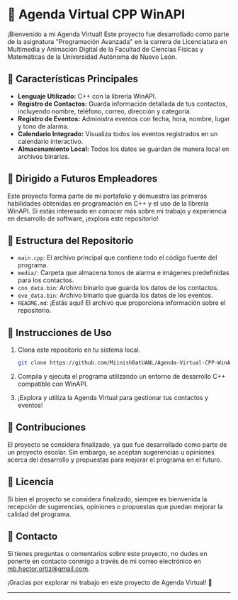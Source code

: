 # 📅 Agenda Virtual CPP WinAPI

¡Bienvenido a mi Agenda Virtual! Este proyecto fue desarrollado como parte de la asignatura "Programación Avanzada" en la carrera de Licenciatura en Multimedia y Animación Digital de la Facultad de Ciencias Físicas y Matemáticas de la Universidad Autónoma de Nuevo León.

## 🚀 Características Principales

- **Lenguaje Utilizado:** C++ con la librería WinAPI.
- **Registro de Contactos:** Guarda información detallada de tus contactos, incluyendo nombre, teléfono, correo, dirección y categoría.
- **Registro de Eventos:** Administra eventos con fecha, hora, nombre, lugar y tono de alarma.
- **Calendario Integrado:** Visualiza todos los eventos registrados en un calendario interactivo.
- **Almacenamiento Local:** Todos los datos se guardan de manera local en archivos binarios.

## 💼 Dirigido a Futuros Empleadores

Este proyecto forma parte de mi portafolio y demuestra las primeras habilidades obtenidas en programación en C++ y el uso de la librería WinAPI. Si estás interesado en conocer más sobre mi trabajo y experiencia en desarrollo de software, ¡explora este repositorio!

## 📂 Estructura del Repositorio

- `main.cpp`: El archivo principal que contiene todo el código fuente del programa.
- `media/`: Carpeta que almacena tonos de alarma e imágenes predefinidas para los contactos.
- `con_data.bin`: Archivo binario que guarda los datos de los contactos.
- `eve_data.bin`: Archivo binario que guarda los datos de los eventos.
- `README.md`: ¡Estás aquí! El archivo que proporciona información sobre el repositorio.

## 🚧 Instrucciones de Uso

1. Clona este repositorio en tu sistema local.
   ```bash
   git clone https://github.com/MiinishBatUANL/Agenda-Virtual-CPP-WinAPI.git
   ```

2. Compila y ejecuta el programa utilizando un entorno de desarrollo C++ compatible con WinAPI.

3. ¡Explora y utiliza la Agenda Virtual para gestionar tus contactos y eventos!

## 📝 Contribuciones

El proyecto se considera finalizado, ya que fue desarrollado como parte de un proyecto escolar. Sin embargo, se aceptan sugerencias u opiniones acerca del desarrollo y propuestas para mejorar el programa en el futuro.

## 📄 Licencia

Si bien el proyecto se considera finalizado, siempre es bienvenida la recepción de sugerencias, opiniones o propuestas que puedan mejorar la calidad del programa.

## 📧 Contacto

Si tienes preguntas o comentarios sobre este proyecto, no dudes en ponerte en contacto conmigo a través de mi correo electrónico en mb.hector.ortiz@gmail.com.

¡Gracias por explorar mi trabajo en este proyecto de Agenda Virtual! 🌟

---
